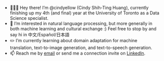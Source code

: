 - 🙋🏻‍♀️ Hey there! I’m @cindyellow (Cindy Shih-Ting Huang), currently finishing up my 4th (and final) year at the University of Toronto as a Data Science specialist.
- 🌟 I’m interested in natural language processing, but more generally in both machine learning and cultural exchange :) Feel free to stop by and say hi in 中文/Español/日本語
- ✏️ I’m currently learning about domain adaptation for machine translation, text-to-image generation, and text-to-speech generation.
- 📫 Reach me by [email](mailto:huang.cindy@hotmail.com) or send me a connection invite on [LinkedIn](https://www.linkedin.com/in/cindy-shih-ting-huang/). 

<!---
cindyellow/cindyellow is a ✨ special ✨ repository because its `README.md` (this file) appears on your GitHub profile.
You can click the Preview link to take a look at your changes.
--->
